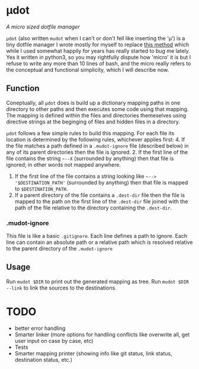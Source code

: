 # μdot
*A micro sized dotfile manager*

`μdot` (also written `mudot` when I can't or don't fell like inserting the 'μ')
is a tiny dotfile manager I wrote mostly for myself to replace [this
method](https://wiki.archlinux.org/index.php/Dotfiles) which while I used
somewhat happily for years has really started to bug me lately. Yes it written
in python3, so you may rightfully dispute how 'micro' it is but I refuse to
write any more than 10 lines of bash, and the micro really refers to the
conceptual and functional simplicity, which I will describe now.

## Function
Coneptually, all `μdot` does is build up a dictionary mapping paths in one
directory to other paths and then executes some code using that mapping. The
mapping is defined within the files and directories themeselves using directive
strings at the beginging of files and hidden files in a directory. 

`μdot` follows a few simple rules to build this mapping. For each file its
location is determined by the following rules, whichever applies first:
4. If the file matches a path defined in a `.mudot-ignore` file (described
   below) in any of its parent directories then the file is ignored.
2. If the first line of the file contains the string `~--X` (surrounded by anything)
   then that file is ignored; in other words not mapped anywhere.
1. If the first line of the file contains a string looking like `~-->
   '$DESTINATION_PATH'` (surrounded by anything) then that file is mapped to
   `$DESTINATION_PATH`.
3. If a parent directory of the file contains a `.dest-dir` file then the file
   is mapped to the path on the first line of the `.dest-dir` file joined with
   the path of the file relative to the directory containing the `.dest-dir`.

### .mudot-ignore
This file is like a basic `.gitignore`. Each line defines a path to ignore. Each
line can contain an absolute path or a relative path which is resolved relative
to the parent directory of the `.mudot-ignore`

## Usage
Run `mudot $DIR` to print out the generated mapping as tree. Run `mudot $DIR
--link` to link the sources to the destinations.

# TODO
- better error handling
- Smarter linker (more options for handling conflicts like overwrite all, get
  user input on case by case, etc)
- Tests
- Smarter mapping printer (showing info like git status, link status,
  destination status, etc.)
